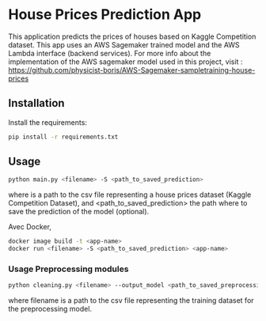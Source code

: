 # House Prices Prediction App
This application predicts the prices of houses based on Kaggle Competition dataset. This app uses an AWS Sagemaker trained model and
the AWS Lambda interface (backend services). For more info about the implementation of the AWS sagemaker model used in this project, visit : https://github.com/physicist-boris/AWS-Sagemaker-sampletraining-house-prices


## Installation
Install the requirements:

```bash
pip install -r requirements.txt
```

## Usage

```bash
python main.py <filename> -S <path_to_saved_prediction>
```
where <filename> is a path to the csv file representing a house prices dataset (Kaggle Competition Dataset), and <path_to_saved_prediction> the path where to save the prediction of the model (optional).

Avec Docker, 

```bash
docker image build -t <app-name>
docker run <filename> -S <path_to_saved_prediction> <app-name>
```

### Usage Preprocessing modules

```bash
python cleaning.py <filename> --output_model <path_to_saved_preprocessing_model> --output_training <path_to_clean_training_data>
```
where filename is a path to the csv file representing the training dataset for the preprocessing model.
